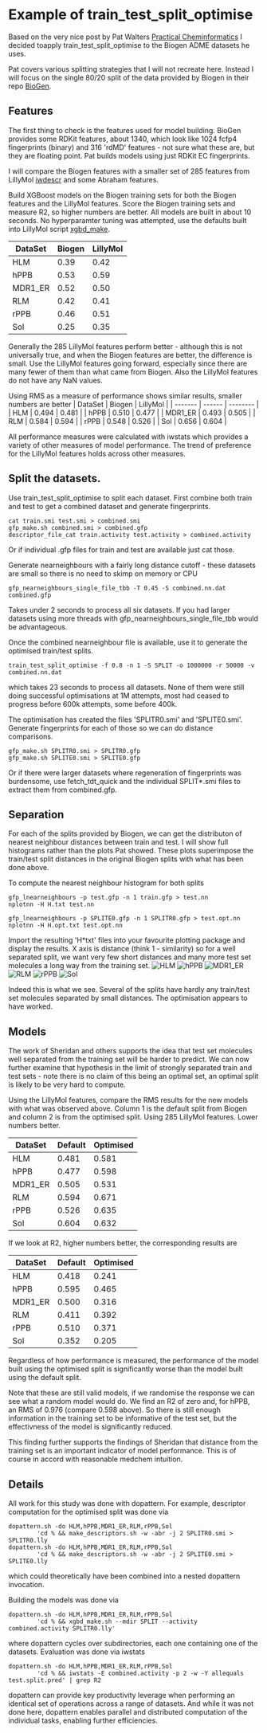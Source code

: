 # Example of train_test_split_optimise

Based on the very nice post by Pat Walters
[Practical Cheminformatics](https://practicalcheminformatics.blogspot.com/2024/11/some-thoughts-on-splitting-chemical.html)
I decided toapply train_test_split_optimise to the Biogen ADME datasets
he uses.

Pat covers various splitting strategies that I will not recreate here. Instead
I will focus on the single 80/20 split of the data provided by Biogen in
their repo [BioGen](https://github.com/molecularinformatics/Computational-ADME/tree/main).

## Features

The first thing to check is the features used for model building. BioGen provides some
RDKit features, about 1340, which look like 1024 fcfp4 fingerprints (binary) and 316 'rdMD'
features - not sure what these are, but they are floating point. Pat builds models
using just RDKit EC fingerprints.

I will compare the Biogen features with a smaller set of 285 features
from LillyMol [iwdescr](/docs/Molecule_Tools/iwdescr.md) and some Abraham features.

Build XGBoost models on the Biogen training sets for both the Biogen features and
the LillyMol features. Score the Biogen training sets and measure R2, so higher numbers
are better. All models are built
in about 10 seconds. No hyperparamter tuning was attempted, use the defaults built
into LillyMol script [xgbd_make](/contrib/bin/xgbd/xgbd_make.py).

| DataSet | Biogen | LillyMol |
| ------- | ------ | -------- |
| HLM | 0.39 | 0.42 |
| hPPB | 0.53 | 0.59 |
| MDR1_ER | 0.52 | 0.50 |
| RLM | 0.42 | 0.41 |
| rPPB | 0.46 | 0.51 |
| Sol | 0.25 | 0.35 |

Generally the 285 LillyMol features perform better - although this is not universally
true, and when the Biogen features are better, the difference is small. Use the LillyMol
features going forward, especially since there are many fewer of them than what came
from Biogen. Also the LillyMol features do not have any NaN values.

Using RMS as a measure of performance shows similar results, smaller numbers are better
| DataSet | Biogen | LillyMol |
| ------- | ------ | -------- |
| HLM | 0.494 | 0.481 |
| hPPB | 0.510 | 0.477 |
| MDR1_ER | 0.493 | 0.505 |
| RLM | 0.584 | 0.594 |
| rPPB | 0.548 | 0.526 |
| Sol | 0.656 | 0.604 |

All performance measures were calculated with iwstats which provides a variety of
other measures of model performance. The trend of preference for the LillyMol features
holds across other measures.

## Split the datasets.
Use train_test_split_optimise to split each dataset. First combine both train and test
to get a combined dataset and generate fingerprints.

```
cat train.smi test.smi > combined.smi
gfp_make.sh combined.smi > combined.gfp
descriptor_file_cat train.activity test.activity > combined.activity
```
Or if individual .gfp files for train and test are available just cat those.

Generate nearneighbours with a fairly long distance cutoff - these datasets are small
so there is no need to skimp on memory or CPU
```
gfp_nearneighbours_single_file_tbb -T 0.45 -S combined.nn.dat combined.gfp
```
Takes under 2 seconds to process all six datasets. If you had larger datasets
using more threads with gfp_nearneighbours_single_file_tbb would be
advantageous.

Once the combined nearneighbour file is available, use it to generate
the optimised train/test splits.
```
train_test_split_optimise -f 0.8 -n 1 -S SPLIT -o 1000000 -r 50000 -v combined.nn.dat
```
which takes 23 seconds to process all datasets. None of them were still doing
successful optimisations at 1M attempts, most had ceased to progress before
600k attempts, some before 400k.

The optimisation has created the files 'SPLITR0.smi' and 'SPLITE0.smi'.
Generate fingerprints for each of those so we can do distance comparisons.
```
gfp_make.sh SPLITR0.smi > SPLITR0.gfp
gfp_make.sh SPLITE0.smi > SPLITE0.gfp
```

Or if there were larger datasets where regeneration of fingerprints was
burdensome, use fetch_tdt_quick and the individual SPLIT*.smi files to extract them
from combined.gfp.

## Separation
For each of the splits provided by Biogen, we can get the distributon of nearest
neighbour distances between train and test. I will show full histograms rather than
the plots Pat showed. These plots superimpose the train/test split distances in
the original Biogen splits with what has been done above.

To compute the nearest neighbour histogram for both splits
```
gfp_lnearneighbours -p test.gfp -n 1 train.gfp > test.nn
nplotnn -H H.txt test.nn

gfp_lnearneighbours -p SPLITE0.gfp -n 1 SPLITR0.gfp > test.opt.nn
nplotnn -H H.opt.txt test.opt.nn
```
Import the resulting 'H*txt' files into your favourite plotting package
and display the results. X axis is distance (think 1 - similarity) so
for a well separated split, we want very few short distances and many
more test set molecules a long way from the training set.
![HLM](Images/ADME_HLM.png)
![hPPB](Images/ADME_hPPB.png)
![MDR1_ER](Images/ADME_MDR1_ER.png)
![RLM](Images/ADME_RLM.png)
![rPPB](Images/ADME_rPPB.png)
![Sol](Images/ADME_Sol.png)

Indeed this is what we see. Several of the splits have hardly any train/test
set molecules separated by small distances. The optimisation appears to have
worked.

## Models
The work of Sheridan and others supports the idea that test set molecules
well separated from the training set will be harder to predict. We can now
further examine that hypothesis in the limit of strongly separated train and
test sets - note there is no claim of this being an optimal set, an 
optimal split is likely to be very hard to compute.

Using the LillyMol features, compare the RMS results for the new models with
what was observed above. Column 1 is the default split from Biogen and
column 2 is from the optimised split. Using 285 LillyMol features. Lower numbers better.

| DataSet | Default | Optimised |
| ------- | ------ | -------- |
| HLM | 0.481 | 0.581 |
| hPPB | 0.477 | 0.598 |
| MDR1_ER | 0.505 | 0.531 |
| RLM | 0.594 | 0.671 |
| rPPB | 0.526 | 0.635 |
| Sol | 0.604 | 0.632 |

If we look at R2, higher numbers better, the corresponding results are

| DataSet | Default | Optimised |
| ------- | ------ | -------- |
| HLM | 0.418 | 0.241 |
| hPPB | 0.595 | 0.465 |
| MDR1_ER | 0.500 | 0.316 |
| RLM | 0.411 | 0.392 |
| rPPB | 0.510 | 0.371 |
| Sol | 0.352 | 0.205 |

Regardless of how performance is measured, the performance of the
model built using the optimised split is significantly worse than
the model built using the default split.

Note that these are still valid models, if we randomise the response
we can see what a random model would do. We find an R2 of zero and,
for hPPB, an RMS of 0.976 (compare 0.598 above). So there is still
enough information in the training set to be informative of the test
set, but the effectivness of the model is significantly reduced.

This finding further supports the findings of Sheridan that distance from
the training set is an important indicator of model performance.
This is of course in accord with reasonable medchem intuition.

## Details
All work for this study was done with dopattern. For example, descriptor
computation for the optimised split was done via
```
dopattern.sh -do HLM,hPPB,MDR1_ER,RLM,rPPB,Sol
        'cd % && make_descriptors.sh -w -abr -j 2 SPLITR0.smi > SPLITR0.lly
dopattern.sh -do HLM,hPPB,MDR1_ER,RLM,rPPB,Sol
        'cd % && make_descriptors.sh -w -abr -j 2 SPLITE0.smi > SPLITE0.lly
```
which could theoretically have been combined into a nested dopattern invocation.

Building the models was done via
```
dopattern.sh -do HLM,hPPB,MDR1_ER,RLM,rPPB,Sol 
        'cd % && xgbd_make.sh --mdir SPLIT --activity combined.activity SPLITR0.lly'
```
where dopattern cycles over subdirectories, each one containing one of the
datasets. Evaluation was done via iwstats
```
dopattern.sh -do HLM,hPPB,MDR1_ER,RLM,rPPB,Sol 
        'cd % && iwstats -E combined.activity -p 2 -w -Y allequals test.split.pred' | grep R2
```
dopattern can provide key productivity leverage when performing an identical set 
of operations across a range of datasets. And while it was not done here, dopattern
enables parallel and distributed computation of the individual tasks, enabling
further efficiencies.

